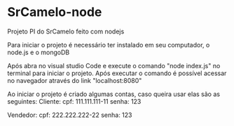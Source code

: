 # SrCamelo-node
 Projeto PI do SrCamelo feito com nodejs

Para iniciar o projeto é necessário ter instalado em seu computador, o node.js e o mongoDB

Após abra no visual studio Code e execute o comando "node index.js" no terminal para iniciar o projeto.
Após executar o comando é possível acessar no navegador através do link "localhost:8080"

Ao iniciar o projeto é criado algumas contas, caso queira usar elas são as seguintes:
Cliente:
 cpf: 111.111.111-11
 senha: 123

 Vendedor: 
  cpf: 222.222.222-22
  senha: 123
